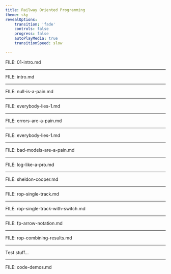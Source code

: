```yaml
---
title: Railway Oriented Programming
theme: sky
revealOptions:
    transition: 'fade'
    controls: false
    progress: false
    autoPlayMedia: true
    transitionSpeed: slow

---
```


FILE: 01-intro.md

---

FILE: intro.md

---

FILE: null-is-a-pain.md

---

FILE: everybody-lies-1.md

---

FILE: errors-are-a-pain.md

---

FILE: everybody-lies-1.md

---

FILE: bad-models-are-a-pain.md

---

FILE: log-like-a-pro.md

---

FILE: sheldon-cooper.md

---

FILE: rop-single-track.md

---

FILE: rop-single-track-with-switch.md

---

FILE: fp-arrow-notation.md

---

FILE: rop-combining-results.md

---

Test stuff...

---

FILE: code-demos.md
